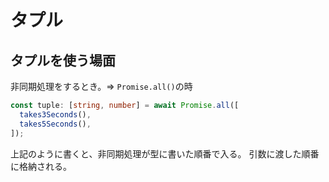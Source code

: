 # タプル

## タプルを使う場面

非同期処理をするとき。⇒ `Promise.all()`の時

```typescript
const tuple: [string, number] = await Promise.all([
  takes3Seconds(),
  takes5Seconds(),
]);
```

上記のように書くと、非同期処理が型に書いた順番で入る。
引数に渡した順番に格納される。
